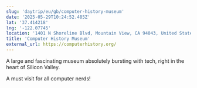 ```yaml
---
slug: 'daytrip/eu/gb/computer-history-museum'
date: '2025-05-29T10:24:52.485Z'
lat: '37.414218'
lng: '-122.07745'
location: '1401 N Shoreline Blvd, Mountain View, CA 94043, United States'
title: 'Computer History Museum'
external_url: https://computerhistory.org/
---
```

A large and fascinating museum absolutely bursting with tech, right in the heart of Silicon Valley.

A must visit for all computer nerds!